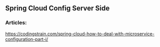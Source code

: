 
## Spring Cloud Config Server Side


### Articles:
https://codingstrain.com/spring-cloud-how-to-deal-with-microservice-configuration-part-i/
